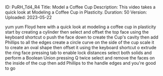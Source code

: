 ID: PuRH_Td4_R4
Title: Model a Coffee Cup
Description: This video takes a quick look at Modeling a Coffee Cup in Plasticity.
Duration: 50
Version: 
Uploaded: 2023-05-22

yum yum Floyd here with a quick look at
modeling a coffee cup in plasticity
start by creating a cylinder then select
and offset the top face using the
keyboard shortcut o push the face down
to create the Cup's cavity then add
Phillips to all the edges
create a circle curve on the side of the
cup scale it to create an oval shape
then offset it using the keyboard
shortcut o
extrude the ring face pressing tab to
enable lock distances
select both solids and perform a Boolean
Union pressing Q twice
select and remove the faces on the
inside of the cup
then add Phillips to the handle edges
and you're good to go

